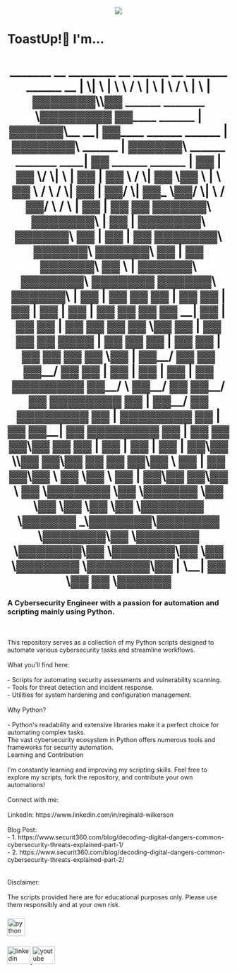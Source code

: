<div align="center">
  <img src="https://profile-counter.glitch.me/DionTheCyberDefender/count.svg?"  />
</div>

###
<h1>ToastUp!🥂 I'm...<h1>
<div align="center">
 _______  __                   ________ __                 ______           __                         _______            ______                          __                   
|       \|  \                 |        \  \               /      \         |  \                       |       \          /      \                        |  \                  
| ▓▓▓▓▓▓▓\\▓▓ ______  _______  \▓▓▓▓▓▓▓▓ ▓▓____   ______ |  ▓▓▓▓▓▓\__    __| ▓▓____   ______   ______ | ▓▓▓▓▓▓▓\ ______ |  ▓▓▓▓▓▓\ ______  _______   ____| ▓▓ ______   ______  
| ▓▓  | ▓▓  \/      \|       \   | ▓▓  | ▓▓    \ /      \| ▓▓   \▓▓  \  |  \ ▓▓    \ /      \ /      \| ▓▓  | ▓▓/      \| ▓▓_  \▓▓/      \|       \ /      ▓▓/      \ /      \ 
| ▓▓  | ▓▓ ▓▓  ▓▓▓▓▓▓\ ▓▓▓▓▓▓▓\  | ▓▓  | ▓▓▓▓▓▓▓\  ▓▓▓▓▓▓\ ▓▓     | ▓▓  | ▓▓ ▓▓▓▓▓▓▓\  ▓▓▓▓▓▓\  ▓▓▓▓▓▓\ ▓▓  | ▓▓  ▓▓▓▓▓▓\ ▓▓ \   |  ▓▓▓▓▓▓\ ▓▓▓▓▓▓▓\  ▓▓▓▓▓▓▓  ▓▓▓▓▓▓\  ▓▓▓▓▓▓\
| ▓▓  | ▓▓ ▓▓ ▓▓  | ▓▓ ▓▓  | ▓▓  | ▓▓  | ▓▓  | ▓▓ ▓▓    ▓▓ ▓▓   __| ▓▓  | ▓▓ ▓▓  | ▓▓ ▓▓    ▓▓ ▓▓   \▓▓ ▓▓  | ▓▓ ▓▓    ▓▓ ▓▓▓▓   | ▓▓    ▓▓ ▓▓  | ▓▓ ▓▓  | ▓▓ ▓▓    ▓▓ ▓▓   \▓▓
| ▓▓__/ ▓▓ ▓▓ ▓▓__/ ▓▓ ▓▓  | ▓▓  | ▓▓  | ▓▓  | ▓▓ ▓▓▓▓▓▓▓▓ ▓▓__/  \ ▓▓__/ ▓▓ ▓▓__/ ▓▓ ▓▓▓▓▓▓▓▓ ▓▓     | ▓▓__/ ▓▓ ▓▓▓▓▓▓▓▓ ▓▓     | ▓▓▓▓▓▓▓▓ ▓▓  | ▓▓ ▓▓__| ▓▓ ▓▓▓▓▓▓▓▓ ▓▓      
| ▓▓    ▓▓ ▓▓\▓▓    ▓▓ ▓▓  | ▓▓  | ▓▓  | ▓▓  | ▓▓\▓▓     \\▓▓    ▓▓\▓▓    ▓▓ ▓▓    ▓▓\▓▓     \ ▓▓     | ▓▓    ▓▓\▓▓     \ ▓▓      \▓▓     \ ▓▓  | ▓▓\▓▓    ▓▓\▓▓     \ ▓▓      
 \▓▓▓▓▓▓▓ \▓▓ \▓▓▓▓▓▓ \▓▓   \▓▓   \▓▓   \▓▓   \▓▓ \▓▓▓▓▓▓▓ \▓▓▓▓▓▓ _\▓▓▓▓▓▓▓\▓▓▓▓▓▓▓  \▓▓▓▓▓▓▓\▓▓      \▓▓▓▓▓▓▓  \▓▓▓▓▓▓▓\▓▓       \▓▓▓▓▓▓▓\▓▓   \▓▓ \▓▓▓▓▓▓▓ \▓▓▓▓▓▓▓\▓▓      
                                                                  |  \__| ▓▓                                                                                                   
                                                                   \▓▓    ▓▓                                                                                                   
                                                                    \▓▓▓▓▓▓                                                                                                    

</div>

<h3>A Cybersecurity Engineer with a passion for automation and scripting mainly using Python.</h3><br>
  <br>This repository serves as a collection of my Python scripts designed to automate various cybersecurity tasks and streamline workflows.<br><br>What you'll find here:<br>
  <br>- Scripts for automating security assessments and vulnerability scanning.<br> - Tools for threat detection and incident response.<br> - Utilities for system hardening and configuration management.<br><br>Why Python?<br><br> - Python's readability and extensive libraries make it a perfect choice for automating complex tasks.<br>The vast cybersecurity ecosystem in Python offers numerous tools and frameworks for security automation.<br>Learning and Contribution<br><br>I'm constantly learning and improving my scripting skills. Feel free to explore my scripts, fork the repository, and contribute your own automations!<br><br>Connect with me:<br><br>LinkedIn: https://www.linkedin.com/in/reginald-wilkerson<br><br>Blog Post: <br> - 1. https://www.securit360.com/blog/decoding-digital-dangers-common-cybersecurity-threats-explained-part-1/<br> - 2. https://www.securit360.com/blog/decoding-digital-dangers-common-cybersecurity-threats-explained-part-2/<br><br><br>Disclaimer:<br><br>The scripts provided here are for educational purposes only. Please use them responsibly and at your own risk.</p>

###

<div align="left">
  <img src="https://cdn.jsdelivr.net/gh/devicons/devicon/icons/python/python-original.svg" height="40" alt="python logo"  />
</div>

###

<div align="left">
  <a href="https://www.linkedin.com/in/reginald-wilkerson" target="_blank">
    <img src="https://raw.githubusercontent.com/maurodesouza/profile-readme-generator/master/src/assets/icons/social/linkedin/default.svg" width="52" height="40" alt="linkedin logo"  />
  </a>
  <a href="https://www.youtube.com/@directdepositdion" target="_blank">
    <img src="https://raw.githubusercontent.com/maurodesouza/profile-readme-generator/master/src/assets/icons/social/youtube/default.svg" width="52" height="40" alt="youtube logo"  />
  </a>
</div>

###

